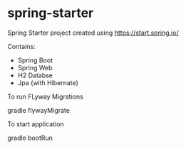 # spring-starter

Spring Starter project created using https://start.spring.io/

Contains:
- Spring Boot
- Spring Web
- H2 Databse
- Jpa (with Hibernate)


To run FLyway Migrations

gradle flywayMigrate

To start application

gradle bootRun
